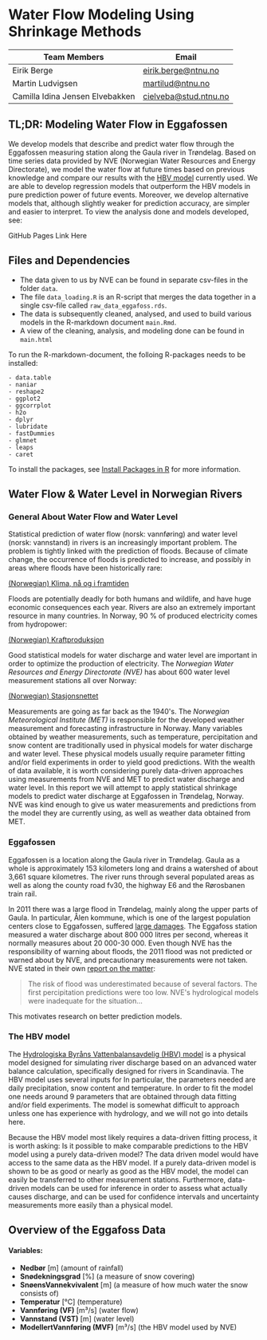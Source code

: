 # Water Flow Modeling Using Shrinkage Methods


| Team Members | Email | 
|---------|-----------------|
| Eirik Berge | eirik.berge@ntnu.no |
| Martin Ludvigsen | martilud@ntnu.no |
| Camilla Idina Jensen Elvebakken| cielveba@stud.ntnu.no |

## TL;DR: Modeling Water Flow in Eggafossen

We develop models that describe and predict water flow through the Eggafossen measuring station along the Gaula river in Trøndelag. Based on time series data provided by NVE (Norwegian Water Resources and Energy Directorate), we model the water flow at future times based on previous knowledge and compare our results with the [HBV model](https://en.wikipedia.org/wiki/HBV_hydrology_model) currently used. We are able to develop regression models that outperform the HBV models in pure prediction power of future events. Moreover, we develop alternative models that, although slightly weaker for prediction accuracy, are simpler and easier to interpret. To view the analysis done and models developed, see:

GitHub Pages Link Here

## Files and Dependencies

- The data given to us by NVE can be found in separate csv-files in the folder `data`.
- The file `data_loading.R` is an R-script that merges the data together in a single csv-file called `raw_data_eggafoss.rds`.
- The data is subsequently cleaned, analysed, and used to build various models in the R-markdown document `main.Rmd`.
- A view of the cleaning, analysis, and modeling done can be found in `main.html`

To run the R-markdown-document, the folloing R-packages needs to be installed:

```
- data.table
- naniar
- reshape2
- ggplot2
- ggcorrplot
- h2o
- dplyr
- lubridate
- fastDummies
- glmnet
- leaps
- caret
```
To install the packages, see [Install Packages in R](https://www.rdocumentation.org/packages/utils/versions/3.6.2/topics/install.packages) for more information.

## Water Flow & Water Level in Norwegian Rivers

### General About Water Flow and Water Level

Statistical prediction of water flow (norsk: vannføring) and water level (norsk: vannstand) in rivers is an increasingly important problem. The problem is tightly linked with the prediction of floods. Because of climate change, the occurrence of floods is predicted to increase, and possibly in areas where floods have been historically rare:

[(Norwegian) Klima, nå og i framtiden](https://www.nve.no/klima/klima-na-og-i-framtiden/?ref=mainmenu)

Floods are potentially deadly for both humans and wildlife, and have huge economic consequences each year. Rivers are also an extremely important resource in many countries. In Norway, 90 % of produced electricity comes from hydropower:

[(Norwegian) Kraftproduksjon](https://energifaktanorge.no/norsk-energiforsyning/kraftforsyningen/)

Good statistical models for water discharge and water level are important in order to optimize the production of electricity. The <i>Norwegian Water Resources and Energy Directorate (NVE)</i> has about 600 water level measurement stations all over Norway:

[(Norwegian) Stasjonsnettet](https://www.nve.no/hydrologi/vannstand-og-vannforing/stasjonsnettet/)

Measurements are going as far back as the 1940's. The <i>Norwegian Meteorological Institute (MET)</i> is responsible for the developed weather measurement and forecasting infrastructure in Norway. Many variables obtained by weather measurements, such as temperature, percipitation and snow content are traditionally used in physical models for water discharge and water level. These physical models usually require parameter fitting and/or field experiments in order to yield good predictions. With the wealth of data available, it is worth considering purely data-driven approaches using measurements from NVE and MET to predict water discharge and water level. In this report we will attempt to apply statistical shrinkage models to predict water discharge at Eggafossen in Trøndelag, Norway. NVE was kind enough to give us water measurements and predictions from the model they are currently using, as well as weather data obtained from MET. 

### Eggafossen

Eggafossen is a location along the Gaula river in Trøndelag. Gaula as a whole is approximately 153 kilometers long and drains a watershed of about 3,661 square kilometres. The river runs through several populated areas as well as along the county road fv30, the highway E6 and the Rørosbanen train rail.

In 2011 there was a large flood in Trøndelag, mainly along the upper parts of Gaula. In particular, Ålen kommune, which is one of the largest population centers close to Eggafossen, suffered [large damages](https://www.dagbladet.no/nyheter/enorme-vannmasser-herjer-alen-sentrum/63582581). The Eggafoss station measured a water discharge about 800 000 litres per second, whereas it normally measures about 20 000-30 000. Even though NVE has the responsibility of warning about floods, the 2011 flood was not predicted or warned about by NVE, and precautionary measurements were not taken. NVE stated in their own [report on the matter](https://publikasjoner.nve.no/dokument/2011/dokument2011_12.pdf):

>The risk of flood was underestimated because of several factors. The first percipitation predictions were too low. NVE's hydrological models were inadequate for the situation...

This motivates research on better prediction models.

### The HBV model
The [Hydrologiska Byråns Vattenbalansavdelig (HBV) model](https://en.wikipedia.org/wiki/HBV_hydrology_model) is a physical model designed for simulating river discharge based on an advanced water balance calculation, specifically designed for rivers in Scandinavia.
The HBV model uses several inputs for 
In particular, the parameters needed are daily precipitation, snow content and temperature. 
In order to fit the model one needs
around 9 parameters that are obtained through data fitting and/or field experiments.
The model is somewhat difficult to approach unless one has experience with hydrology, and we will not go into details here.

Because the HBV model most likely requires a data-driven fitting process, it is worth  asking: Is it possible to make comparable predictions to the HBV model 
using a purely data-driven model? The data driven model would have access to the same data
as the HBV model. If a purely data-driven model is shown to be as good or nearly as good as the HBV model, the model can easily be transferred to other measurement stations. Furthermore,
data-driven models can be used for inference in order to assess what actually causes discharge, and
can be used for confidence intervals and uncertainty measurements more easily than a physical model.

## Overview of the Eggafoss Data

#### **Variables**:
- **Nedbør** [m] (amount of rainfall)
- **Snødekningsgrad** [%] (a measure of snow covering)
- **SnøensVannekvivalent** [m] (a measure of how much water the snow consists of)
- **Temperatur** [°C] (temperature)
- **Vannføring (VF)** [m³/s] (water flow)
- **Vannstand (VST)** [m] (water level)
- **ModellertVannføring (MVF)** [m³/s] (the HBV model used by NVE)
